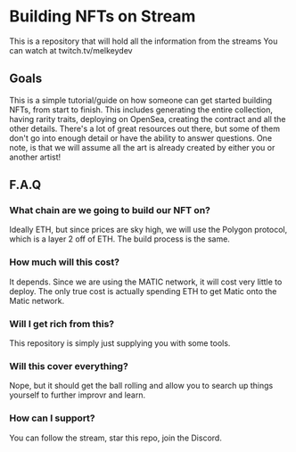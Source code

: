 # Building NFTs on Stream

This is a repository that will hold all the information from the streams
You can watch at twitch.tv/melkeydev

## Goals

This is a simple tutorial/guide on how someone can get started building NFTs, from start to finish.
This includes generating the entire collection, having rarity traits, deploying on OpenSea, creating the contract and all the other details.
There's a lot of great resources out there, but some of them don't go into enough detail or have the ability to answer questions.
One note, is that we will assume all the art is already created by either you or another artist!

## F.A.Q

### What chain are we going to build our NFT on?

Ideally ETH, but since prices are sky high, we will use the Polygon protocol, which is a layer 2 off of ETH. The build process is the same.

### How much will this cost?

It depends. Since we are using the MATIC network, it will cost very little to deploy. The only true cost is actually spending ETH to get Matic onto the Matic network.

### Will I get rich from this?

This repository is simply just supplying you with some tools.

### Will this cover everything?

Nope, but it should get the ball rolling and allow you to search up things yourself to further improvr and learn.

### How can I support?

You can follow the stream, star this repo, join the Discord.
